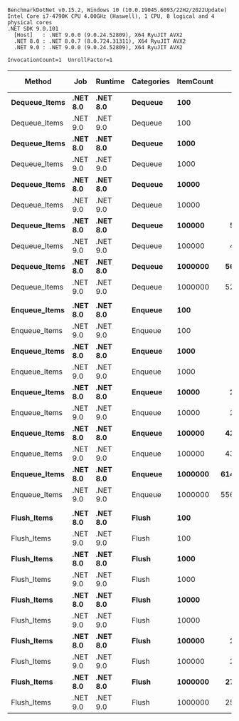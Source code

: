 ```

BenchmarkDotNet v0.15.2, Windows 10 (10.0.19045.6093/22H2/2022Update)
Intel Core i7-4790K CPU 4.00GHz (Haswell), 1 CPU, 8 logical and 4 physical cores
.NET SDK 9.0.101
  [Host]   : .NET 9.0.0 (9.0.24.52809), X64 RyuJIT AVX2
  .NET 8.0 : .NET 8.0.7 (8.0.724.31311), X64 RyuJIT AVX2
  .NET 9.0 : .NET 9.0.0 (9.0.24.52809), X64 RyuJIT AVX2

InvocationCount=1  UnrollFactor=1  

```
| Method        | Job      | Runtime  | Categories | ItemCount | Mean [ns]     | Error [ns]   | StdDev [ns]  | Median [ns]   | Gen0       | Gen1       | Gen2      | Allocated [B] |
|-------------- |--------- |--------- |----------- |---------- |--------------:|-------------:|-------------:|--------------:|-----------:|-----------:|----------:|--------------:|
| **Dequeue_Items** | **.NET 8.0** | **.NET 8.0** | **Dequeue**    | **100**       |      **14,971.4** |        **291.6** |        **258.5** |      **14,950.0** |     **0.0000** |     **0.0000** |    **0.0000** |             **0** |
| Dequeue_Items | .NET 9.0 | .NET 9.0 | Dequeue    | 100       |      14,500.0 |        286.8 |        524.5 |      14,350.0 |     0.0000 |     0.0000 |    0.0000 |             0 |
| **Dequeue_Items** | **.NET 8.0** | **.NET 8.0** | **Dequeue**    | **1000**      |     **126,757.1** |      **3,889.3** |     **10,906.0** |     **122,100.0** |     **0.0000** |     **0.0000** |    **0.0000** |             **0** |
| Dequeue_Items | .NET 9.0 | .NET 9.0 | Dequeue    | 1000      |     124,347.8 |      4,016.9 |     11,263.7 |     119,250.0 |     0.0000 |     0.0000 |    0.0000 |             0 |
| **Dequeue_Items** | **.NET 8.0** | **.NET 8.0** | **Dequeue**    | **10000**     |     **868,119.2** |     **16,800.6** |     **34,696.2** |     **858,250.0** |     **0.0000** |     **0.0000** |    **0.0000** |             **0** |
| Dequeue_Items | .NET 9.0 | .NET 9.0 | Dequeue    | 10000     |     839,352.9 |     15,832.0 |     38,537.3 |     841,000.0 |     0.0000 |     0.0000 |    0.0000 |             0 |
| **Dequeue_Items** | **.NET 8.0** | **.NET 8.0** | **Dequeue**    | **100000**    |   **5,503,812.9** |    **390,701.0** |  **1,108,353.6** |   **5,079,300.0** |     **0.0000** |     **0.0000** |    **0.0000** |             **0** |
| Dequeue_Items | .NET 9.0 | .NET 9.0 | Dequeue    | 100000    |   4,515,569.0 |    169,802.2 |    464,830.7 |   4,415,600.0 |     0.0000 |     0.0000 |    0.0000 |             0 |
| **Dequeue_Items** | **.NET 8.0** | **.NET 8.0** | **Dequeue**    | **1000000**   |  **56,669,938.7** |  **1,259,261.8** |  **3,572,316.3** |  **56,960,300.0** |     **0.0000** |     **0.0000** |    **0.0000** |           **192** |
| Dequeue_Items | .NET 9.0 | .NET 9.0 | Dequeue    | 1000000   |  52,209,133.7 |  1,542,573.5 |  4,425,932.9 |  51,285,900.0 |     0.0000 |     0.0000 |    0.0000 |           192 |
|               |          |          |            |           |               |              |              |               |            |            |           |               |
| **Enqueue_Items** | **.NET 8.0** | **.NET 8.0** | **Enqueue**    | **100**       |      **93,711.4** |      **2,295.9** |      **6,323.6** |      **92,650.0** |     **0.0000** |     **0.0000** |    **0.0000** |         **32512** |
| Enqueue_Items | .NET 9.0 | .NET 9.0 | Enqueue    | 100       |     112,451.1 |      3,150.9 |      8,783.4 |     110,300.0 |     0.0000 |     0.0000 |    0.0000 |         32512 |
| **Enqueue_Items** | **.NET 8.0** | **.NET 8.0** | **Enqueue**    | **1000**      |     **536,900.0** |     **16,538.1** |     **46,646.0** |     **528,850.0** |     **0.0000** |     **0.0000** |    **0.0000** |        **296800** |
| Enqueue_Items | .NET 9.0 | .NET 9.0 | Enqueue    | 1000      |     704,878.3 |     18,586.5 |     52,423.4 |     694,950.0 |     0.0000 |     0.0000 |    0.0000 |        296800 |
| **Enqueue_Items** | **.NET 8.0** | **.NET 8.0** | **Enqueue**    | **10000**     |   **2,580,016.7** |    **158,483.2** |    **457,260.3** |   **2,576,350.0** |     **0.0000** |     **0.0000** |    **0.0000** |       **2419360** |
| Enqueue_Items | .NET 9.0 | .NET 9.0 | Enqueue    | 10000     |   2,703,082.0 |    201,918.1 |    595,360.1 |   2,758,000.0 |     0.0000 |     0.0000 |    0.0000 |       2419360 |
| **Enqueue_Items** | **.NET 8.0** | **.NET 8.0** | **Enqueue**    | **100000**    |  **42,998,811.8** |  **1,175,567.5** |  **3,334,889.7** |  **43,961,700.0** |  **4000.0000** |  **2000.0000** | **1000.0000** |      **23803464** |
| Enqueue_Items | .NET 9.0 | .NET 9.0 | Enqueue    | 100000    |  43,284,462.2 |  1,557,658.6 |  4,342,129.8 |  44,106,850.0 |  4000.0000 |  2000.0000 | 1000.0000 |      23803368 |
| **Enqueue_Items** | **.NET 8.0** | **.NET 8.0** | **Enqueue**    | **1000000**   | **614,610,930.6** | **10,797,083.7** | **16,488,288.5** | **609,460,950.0** | **35000.0000** | **20000.0000** | **6000.0000** |     **221745952** |
| Enqueue_Items | .NET 9.0 | .NET 9.0 | Enqueue    | 1000000   | 556,532,529.6 | 21,609,694.1 | 63,036,496.4 | 531,538,600.0 | 31000.0000 | 16000.0000 | 2000.0000 |     221716752 |
|               |          |          |            |           |               |              |              |               |            |            |           |               |
| **Flush_Items**   | **.NET 8.0** | **.NET 8.0** | **Flush**      | **100**       |      **35,832.7** |        **833.0** |      **2,194.4** |      **35,550.0** |     **0.0000** |     **0.0000** |    **0.0000** |          **5360** |
| Flush_Items   | .NET 9.0 | .NET 9.0 | Flush      | 100       |      36,309.6 |        723.2 |      1,930.5 |      36,200.0 |     0.0000 |     0.0000 |    0.0000 |          5360 |
| **Flush_Items**   | **.NET 8.0** | **.NET 8.0** | **Flush**      | **1000**      |     **125,842.0** |      **4,971.4** |     **13,692.8** |     **121,550.0** |     **0.0000** |     **0.0000** |    **0.0000** |          **5360** |
| Flush_Items   | .NET 9.0 | .NET 9.0 | Flush      | 1000      |     126,346.7 |      3,959.3 |     11,036.9 |     123,050.0 |     0.0000 |     0.0000 |    0.0000 |          5360 |
| **Flush_Items**   | **.NET 8.0** | **.NET 8.0** | **Flush**      | **10000**     |     **522,954.3** |     **41,254.4** |    **117,701.2** |     **561,050.0** |     **0.0000** |     **0.0000** |    **0.0000** |          **5360** |
| Flush_Items   | .NET 9.0 | .NET 9.0 | Flush      | 10000     |     505,518.5 |     41,931.4 |    118,268.3 |     545,950.0 |     0.0000 |     0.0000 |    0.0000 |          5360 |
| **Flush_Items**   | **.NET 8.0** | **.NET 8.0** | **Flush**      | **100000**    |   **2,958,216.0** |    **123,296.3** |    **324,811.9** |   **2,842,800.0** |     **0.0000** |     **0.0000** |    **0.0000** |          **5360** |
| Flush_Items   | .NET 9.0 | .NET 9.0 | Flush      | 100000    |   2,572,603.4 |     71,514.0 |    195,768.3 |   2,496,700.0 |     0.0000 |     0.0000 |    0.0000 |          5360 |
| **Flush_Items**   | **.NET 8.0** | **.NET 8.0** | **Flush**      | **1000000**   |  **27,712,000.0** |    **415,598.4** |    **324,471.9** |  **27,787,800.0** |     **0.0000** |     **0.0000** |    **0.0000** |          **5360** |
| Flush_Items   | .NET 9.0 | .NET 9.0 | Flush      | 1000000   |  25,224,026.3 |    377,582.2 |    419,681.6 |  25,129,800.0 |     0.0000 |     0.0000 |    0.0000 |          5360 |
